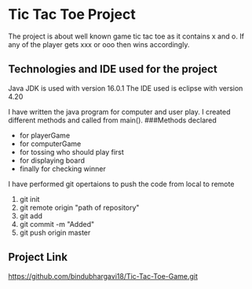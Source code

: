 # Tic Tac Toe Project
The project is about well known game tic tac toe as it contains x and o. If any of the player gets xxx or ooo then wins accordingly.
## Technologies and IDE used for the project
Java JDK is used with version 16.0.1
The IDE used is eclipse with version 4.20

I have written the java program for computer and user play. I created different methods and called from main().
###Methods declared
* for playerGame
* for computerGame
* for tossing who should play first
* for displaying board
* finally for checking winner

I have performed git opertaions to push the code from local to remote
1. git init
2. git remote origin "path of repository"
3. git add <filename>
4. git commit -m "Added"
5. git push origin master

## Project Link
https://github.com/bindubhargavi18/Tic-Tac-Toe-Game.git

